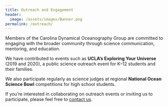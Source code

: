 ```yaml
---
title: Outreach and Engagement
header:
  image: /assets/images/Banner.png
permalink: /outreach/
---
```



Members of the Carolina Dynamical Oceanography Group are committed to engaging with the broader community through science communication, mentoring, and education.

We have contributed to events such as **UCLA’s Exploring Your Universe** (2019 and 2020), a public science outreach event for K–12 students and their families.

We also participate regularly as science judges at regional **National Ocean Science Bowl** competitions for high school students.

If you’re interested in collaborating on outreach events or inviting us to participate, please feel free to [contact us](mailto:kenzhao@unc.edu).
